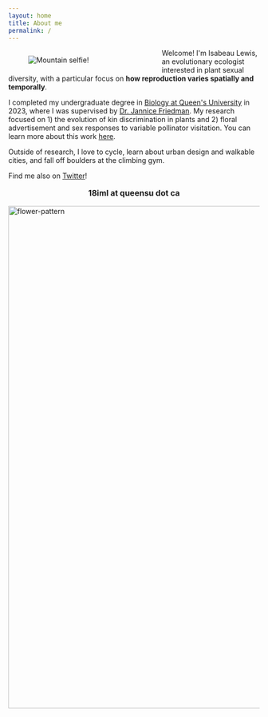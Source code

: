 ```yaml
---
layout: home
title: About me
permalink: /
---
```


<style>
  .footer {
    display: none;
  }
</style>

<figure style="float: left; padding-right: 16px; width: 42%">
  <img src="https://github.com/isabeaulewis/isabeaulewis.github.io/assets/122393362/f0b2335f-1c7b-4c42-879a-67e51bd4d0c3" alt="Mountain selfie!">
</figure>

Welcome! I'm Isabeau Lewis, an evolutionary ecologist interested in plant sexual diversity, with a particular focus on **how reproduction varies spatially and temporally**.

I completed my undergraduate degree in [Biology at Queen's University](https://biology.queensu.ca/) in 2023, where I was supervised by [Dr. Jannice Friedman](https://jfriedmanlab.wordpress.com/). My research focused on 1) the evolution of kin discrimination in plants and 2) floral advertisement and sex responses to variable pollinator visitation. You can learn more about this work [here](https://isabeaulewis.github.io/research).

Outside of research, I love to cycle, learn about urban design and walkable cities, and fall off boulders at the climbing gym.

Find me also on [Twitter](https://twitter.com/isabeau_lewis)!

<p style="font-size:12pt" align="center">
  <b>
18iml at queensu dot ca
  </b></p>


<img width="1007" align="centre" alt="flower-pattern" src="https://github.com/isabeaulewis/isabeaulewis.github.io/assets/122393362/79ceeaef-5c64-4e1b-b0e3-0dfff4b13273">

